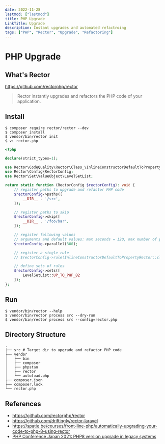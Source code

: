 ```yaml
---
date: 2022-11-28
lastmod: ["lastmod"]
title: PHP Upgrade
LinkTitle: Upgrade
description: Instant upgrades and automated refactroing
tags: ["PHP", "Rector", "Upgrade", "Refactoring"]
---
```


# PHP Upgrade

## What's Rector
https://github.com/rectorphp/rector
> Rector instantly upgrades and refactors the PHP code of your application.


## Install

```shell
$ composer require rector/rector --dev
$ composer install
$ vendor/bin/rector init
$ vi rector.php
```

```php {hl_lines=[12,17,22,29],linenostart=1}
<?php

declare(strict_types=1);

use Rector\CodeQuality\Rector\Class_\InlineConstructorDefaultToPropertyRector;
use Rector\Config\RectorConfig;
use Rector\Set\ValueObject\LevelSetList;

return static function (RectorConfig $rectorConfig): void {
    // register paths to upgrade and refactor PHP code
    $rectorConfig->paths([
        __DIR__ . '/src',
    ]);

    // register paths to skip
    $rectorConfig->skip([
        __DIR__ . '/foo/bar',
    ]);

    // register following values
    // arguments and default values: max seconds = 120, max number of process = 16, job size = 20
    $rectorConfig->parallel(300);

    // register a single rule
    // $rectorConfig->rule(InlineConstructorDefaultToPropertyRector::class);

    // define sets of rules
    $rectorConfig->sets([
        LevelSetList::UP_TO_PHP_82
    ]);
};

```
## Run
```shell
$ vendor/bin/rector --help
$ vendor/bin/rector process src --dry-run
$ vendor/bin/rector process src --config=rector.php
```

## Directory Structure

```shell
.
├── src # Target dir to upgrade and refactor PHP code
├── vendor
│   ├── bin
│   ├── composer
│   ├── phpstan
│   ├── rector
│   └── autoload.php
├── composer.json
├── composer.lock
└── rector.php
```
## References
- https://github.com/rectorphp/rector
- https://github.com/driftingly/rector-laravel
- https://spatie.be/courses/front-line-php/automatically-upgrading-your-code-to-php-8-using-rector
- [PHP Conference Japan 2021: PHP8 version upgrade in legacy systems](https://www.youtube.com/watch?v=BSTcVa7dijY)
